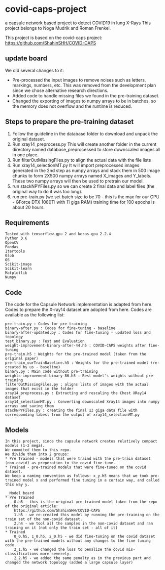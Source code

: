 # covid-caps-project
a capsule network based project to detect COVID19 in lung X-Rays
This project belongs to Noga Mudrik and Roman Frenkel.

This project is based on the covid-caps project:
https://github.com/ShahinSHH/COVID-CAPS

## update board
We did several changes to it:
* Pre-processed the input images to remove noises such as letters, markings, numbers, etc.
This was removed from the development plan since we chose alternative research directions.
* Added code to handle missing files we found in the pre-training dataset.
* Changed the exporting of images to numpy arrays to be in batches, 
so the memory does not overflow and the runtime is reduced.

## Steps to prepare the pre-training dataset
1)  Follow the guideline in the database folder to download and unpack the original dataset.
2)  Run xray14_preprocess.py
    This will create another folder in the current directory named database_preprocessed
    to store downscaled images all in one place.
3)  Run filterOutMissingFiles.py to align the actual data with the file lists
4)  Run xray14_selectionMT.py
    It will import preprocessed images generated in the 2nd step as numpy arrays and stack them in 500 image chunks 
    to form 2X500 numpy arrays named X_images and Y_labels. 
    These two numpy arrays will then be used to pretrain our model.
5)  run stackNPYFiles.py so we can create 2 final data and label files (the original way to do it was too long).
6)  run pre-train.py 
    (we set batch size to be 70 - this is the max for our GPU - GForce DTX 1080TI with 11 giga RAM) 
    training time for 100 epochs is about 20 hours. 

## Requirements

    Tested with tensorflow-gpu 2 and keras-gpu 2.2.4
    Python 3.6
    OpenCV
    Pandas
    Itertools
    Glob
    OS
    Scikit-image
    Scikit-learn
    Matplotlib
    Numpy

## Code

The code for the Capsule Network implementation is adapted from here. Codes to prepare the X-ray14 dataset are adopted from here. Codes are available as the following list:

    pre-train.py : Codes for pre-training
    binary-after.py : Codes for fine-tuning - baseline
    binary-after-updated.py : Codes for fine-tuning - updated loss and topology
    test_binary.py : Test and Evaluation
    weight-improvement-binary-after-44.h5 : COVID-CAPS weights after fine-tuning
    pre-train.h5 : Weights for the pre-trained model (taken from the original paper)
    pre-train_ourTrainBaseline.h5 : Weights for the pre-trained model (re-created by us - baseline)
    binary.py : Main code without pre-training
    weights-improvement-binary-86.h5 : Best model's weights without pre-training
    filterOutMissingFiles.py : aligns lists of images with the actual images that exist in the folder
    xray14_preprocess.py : Extracting and rescaling the Chest XRay14 dataset
    xray14_selectionMT.py : Converting downscaled Xray14 images into numpy arrays and saving them
    stackNPYFiles.py : creating the final 13 giga data file with corresponding labesl from the output of xray14_selectionMT.py
    
## Models

    In this project, since the capsule network creates relatively compact models (1-2 mega).
    We commited them to this repo.
    We divide them into 2 groups:
    * Pre Trained - models that were traind with the pre-train dataset (non-covid) as preperation to the covid fine-tune.
    * Trained - pre-trained models that were fine-tuned on the covid dataset.
    We keep a naming convention as follows: x_y.h5 means that we took pre-trained model x and performed fine tuning in a certain way, and called this way y.
    
    __Model board
    * Pre Trained
        0.h5 - this is the original pre-trained model taken from the repo of the original article:
        https://github.com/ShahinSHH/COVID-CAPS
        1.h5 - we re-created this model by running the pre-training on the train set of the non-covid dataset.
        2.h4 - we tool all the samples in the non-covid dataset and ran training on it (not only the train set - all of it)
    * Trained
        0_0.h5, 1_0.h5, 2_0.h5 - we did fine-tuning on the covid dataset with the pre-trained models without any changes to the fine tuning code.
        2_1.h5 - we changed the loss to penalize the covid mis-classifications more severely.
        2_2.h5 - we added the same penalty as in the previous part and changed the network topology (added a large capsule layer)
        
    
    
    
